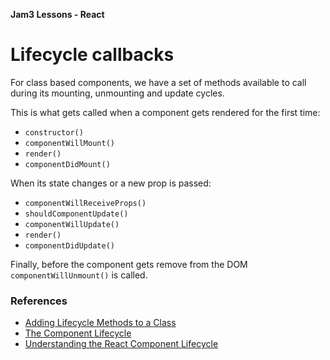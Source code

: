 **Jam3 Lessons - React**

# Lifecycle callbacks

For class based components, we have a set of methods available to call during its mounting, unmounting and update cycles.

This is what gets called when a component gets rendered for the first time:

- `constructor()`
- `componentWillMount()`
- `render()`
- `componentDidMount()`

When its state changes or a new prop is passed:

- `componentWillReceiveProps()`
- `shouldComponentUpdate()`
- `componentWillUpdate()`
- `render()`
- `componentDidUpdate()`

Finally, before the component gets remove from the DOM `componentWillUnmount()` is called.


### References

- [Adding Lifecycle Methods to a Class](https://facebook.github.io/react/docs/state-and-lifecycle.html#adding-lifecycle-methods-to-a-class)
- [The Component Lifecycle](https://facebook.github.io/react/docs/react-component.html#the-component-lifecycle)
- [Understanding the React Component Lifecycle](http://busypeoples.github.io/post/react-component-lifecycle/)
